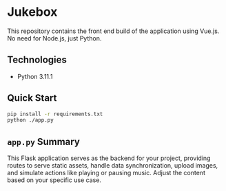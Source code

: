 # Jukebox

This repository contains the front end build of the application using Vue.js. No need for Node.js, just Python.

## Technologies

- Python 3.11.1

## Quick Start

```bash
pip install -r requirements.txt
python ./app.py
```

## `app.py` Summary

This Flask application serves as the backend for your project, providing routes to serve static assets, handle data synchronization, upload images, and simulate actions like playing or pausing music. Adjust the content based on your specific use case.